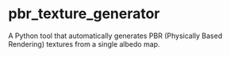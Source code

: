 # pbr_texture_generator
A Python tool that automatically generates PBR (Physically Based Rendering) textures from a single albedo map.

